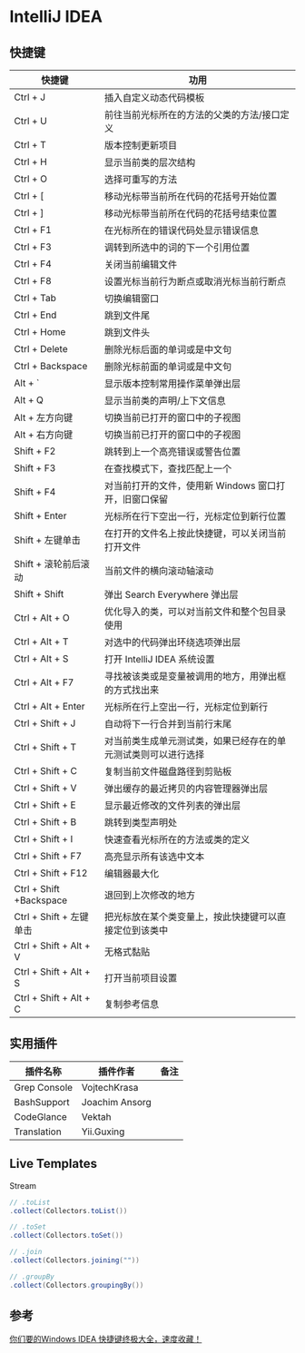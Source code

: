 # IntelliJ IDEA

## 快捷键

|快捷键|功用|
|---|---|
|Ctrl + J|插入自定义动态代码模板|
|Ctrl + U|前往当前光标所在的方法的父类的方法/接口定义|
|Ctrl + T|版本控制更新项目|
|Ctrl + H|显示当前类的层次结构|
|Ctrl + O|选择可重写的方法|
|Ctrl + [|移动光标带当前所在代码的花括号开始位置|
|Ctrl + ]|移动光标带当前所在代码的花括号结束位置|
|Ctrl + F1|在光标所在的错误代码处显示错误信息|
|Ctrl + F3|调转到所选中的词的下一个引用位置|
|Ctrl + F4|关闭当前编辑文件|
|Ctrl + F8|设置光标当前行为断点或取消光标当前行断点|
|Ctrl + Tab|切换编辑窗口|
|Ctrl + End|跳到文件尾|
|Ctrl + Home|跳到文件头|
|Ctrl + Delete|删除光标后面的单词或是中文句|
|Ctrl + Backspace|删除光标前面的单词或是中文句|
|Alt + `|显示版本控制常用操作菜单弹出层|
|Alt + Q|显示当前类的声明/上下文信息|
|Alt + 左方向键|切换当前已打开的窗口中的子视图|
|Alt + 右方向键|切换当前已打开的窗口中的子视图|
|Shift + F2|跳转到上一个高亮错误或警告位置|
|Shift + F3|在查找模式下，查找匹配上一个|
|Shift + F4|对当前打开的文件，使用新 Windows 窗口打开，旧窗口保留|
|Shift + Enter|光标所在行下空出一行，光标定位到新行位置|
|Shift + 左键单击|在打开的文件名上按此快捷键，可以关闭当前打开文件|
|Shift + 滚轮前后滚动|当前文件的横向滚动轴滚动|
|Shift + Shift|弹出 Search Everywhere 弹出层|
|Ctrl + Alt + O|优化导入的类，可以对当前文件和整个包目录使用|
|Ctrl + Alt + T|对选中的代码弹出环绕选项弹出层|
|Ctrl + Alt + S|打开 IntelliJ IDEA 系统设置|
|Ctrl + Alt + F7|寻找被该类或是变量被调用的地方，用弹出框的方式找出来|
|Ctrl + Alt + Enter|光标所在行上空出一行，光标定位到新行|
|Ctrl + Shift + J|自动将下一行合并到当前行末尾|
|Ctrl + Shift + T|对当前类生成单元测试类，如果已经存在的单元测试类则可以进行选择|
|Ctrl + Shift + C|复制当前文件磁盘路径到剪贴板|
|Ctrl + Shift + V|弹出缓存的最近拷贝的内容管理器弹出层|
|Ctrl + Shift + E|显示最近修改的文件列表的弹出层|
|Ctrl + Shift + B|跳转到类型声明处|
|Ctrl + Shift + I|快速查看光标所在的方法或类的定义|
|Ctrl + Shift + F7|高亮显示所有该选中文本|
|Ctrl + Shift + F12|编辑器最大化|
|Ctrl + Shift +Backspace|退回到上次修改的地方|
|Ctrl + Shift + 左键单击|把光标放在某个类变量上，按此快捷键可以直接定位到该类中|
|Ctrl + Shift + Alt + V|无格式黏贴|
|Ctrl + Shift + Alt + S|打开当前项目设置|
|Ctrl + Shift + Alt + C|复制参考信息|

## 实用插件
|插件名称|插件作者|备注|
|---|---|---|
|Grep Console|VojtechKrasa||
|BashSupport|Joachim Ansorg||
|CodeGlance|Vektah||
|Translation|Yii.Guxing||

## Live Templates
Stream
```java
// .toList
.collect(Collectors.toList())

// .toSet
.collect(Collectors.toSet())

// .join
.collect(Collectors.joining(""))

// .groupBy
.collect(Collectors.groupingBy())
```

## 参考
[你们要的Windows IDEA 快捷键终极大全，速度收藏！](https://mp.weixin.qq.com/s?__biz=MzA4NjgxMjQ5Mg==&mid=2665764290&idx=2&sn=6f1a24e362aa90f1877f2d5e70521512)  
